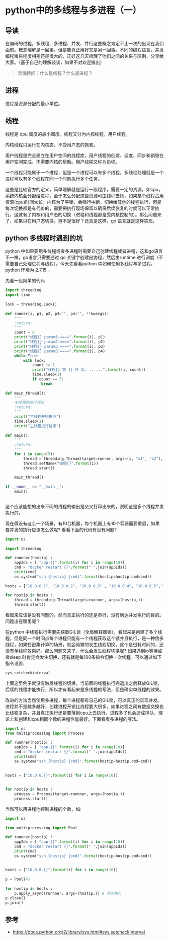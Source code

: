 # python中的多线程与多进程（一）


## 导读
在编码的过程，多线程、多进程、并发、并行这些概念肯定不止一次的出现在我们面前。概念理解是一回事，但是能真正用好又是另一回事。不同的编程语言，并发编程难易程度相差还是很大的，正好这几天梳理了他们之间的关系与区别，分享给大家。（基于自己的理解谈谈，如果不对欢迎指出）

> 灵魂拷问：什么是线程？什么是进程？

## 进程
进程是资源分配的最小单位。

## 线程
线程是 cpu 调度的最小调度。线程又分为内核线程，用户线程。

内核线程只运行在内核态，不受用户态的拖累。

用户线程是完全建立在用户空间的线程库，用户线程的创建、调度、同步和销毁在用户空间完成，不需要内核的帮助。用户线程又称为协程。

一个线程只能属于一个进程，但是一个进程可以有多个线程，多线程处理就是一个进程可以有多个线程在同一个时刻执行多个任务。

这些是比较官方的定义，简单理解就是运行一段程序，需要一定的资源，如cpu，系统内核会分配给进程，至于怎么分配这些资源可由线程去抢，如果某个线程占用资源(cpu)时间太长，内核为了平衡，会强行中断，切换给其他的线程执行，但是每次切换都是有代价的，需要把执行现场保留以确保后续恢复的时候可以正常执行，这就有了内核和用户态的切换（进程和线程都是受内核控制的）。那么问题来了，如果只在用户态切换，岂不是很好？还真是这样，go 语言就是这样实现。

## python 多线程时遇到的坑
python 中如果要用多线程或者多进程时需要自己创建线程或者进程，这和go语言不一样，go语言只需要通过 go 关键字创建出协程，然后由runtime 进行调度（不需要自己处理进程与线程）。今天先看看python 中如何使用多线程与多进程。python 环境为 2.7.15 。

先看一段简单的代码
```python
import threading
import time
​
lock = threading.Lock()
​
def runner(i, p1, p2, p3="", p4="", **kwargs):
    """
    :return:
    """
    count = 0
    print("线程{} param1:====".format(i), p1)
    print("线程{} param2:====".format(i), p2)
    print("线程{} param3:====".format(i), p3)
    print("线程{} param3:====".format(i), p4)
    while True:
        with lock:
            count += 1
            print("线程{} 第 {} 秒 后: ......".format(i, count))
            time.sleep(1)
            if count == 5:
                break
                
def main_thread():
    """
    主线程的运行代码
    :return:
    """
    print("主线程开始执行")
    time.sleep(1)
    print("主线程执行结束")
​
def main():
    """
    :return:
    """
    for i in range(5):
        thread = threading.Thread(target=runner, args=(i, "a1", "a2"), kwargs={"p3": "p2", "p4": "p4"})
        thread.setName("线程{}".format(i))
        thread.start()
​
    main_thread()
​
if __name__ == "__main__":
    main()
​
```

这个应该能想的出来不同的线程的输出是交叉打印出来的，说明这是多个线程并发执行的。

现在假设有这么一个场景，有10台机器，每个机器上有10个容器需要重启，如果要并发的执行应该怎么做呢? 看看下面的代码有没有问题? 
```python
import os
​
import threading
​
def runnner(hostip) :
    appIds = [ "app-{}".format(i) for i in range(10)]
    cmd = "docker restart {}".format(" ".join(appIds))
    print(cmd)
    os.system("ssh {hostip} {cmd}".format(hostip=hostip,cmd=cmd))
​
hosts = ["10.0.0.1", "10.0.0.2", "10.0.0.3" , "10.0.0.4", "10.0.0.5","10.0.0.6", "10.0.0.7", "10.0.0.8" , "10.0.0.9", "10.0.0.10"]
​
for hostip in hosts :
    thread = threading.Thread(target=runnner, args=(hostip,))
    thread.start()
```

看起来应该是没有问题的，然而真正执行的还是串行，没有到达并发执行的目的。问题出在哪里呢？

在python 中线程执行需要先获取GIL锁（全局解释器锁），看起来是创建了多个线程，但是同一个时间点每个进程只能有一个线程获取这个锁并且执行，是一种伪多线程，如果在密集计算的场景，就会频繁的发生线程切换，这个是很耗时间的，还没有单线程效果好。那么问题又来了，什么会发生线程切换呢?
如果遇到io等待或者sleep 时肯定会发生切换，还有就是每100条指令切换一次线程。可以通过如下指令设置:
```python
sys.setcheckinterval
```

上面这里例子就没有触发线程的切换，当前面的线程执行完退出之后释放GIL锁，后续的线程才能执行，所以才有看起来是多线程的写法，但是确实单线程的效果。

改进的方法当然使用多进程，每个进程都有自己的GIL锁，可以真正的实现并发。进程并不是越多越好，创建进程开销比线程要大很多，如果进程之间有数据交换也比线程复杂，并且真正执行还是要落到cpu上去执行，进程多了也会造成排队，理论上和创建和cpu相同个数的进程性能最好。下面看看多进程的写法。
```python
import os
from multiprocessing import Process
​
def runnner(hostip) :
    appIds = [ "app-{}".format(i) for i in range(10)]
    cmd = "docker restart {}".format(" ".join(appIds))
    print(cmd)
    os.system("ssh {hostip} {cmd}".format(hostip=hostip,cmd=cmd))
​
​
hosts = ["10.0.0.{}".format(i) for i in range(10)]
​
​
for hostip in hosts :
    process = Process(target=runnner, args=(hostip,))
    process.start()
```

当然可以用进程池控制进程的个数，如:

```python
import os
​
from multiprocessing import Pool
​
def runnner(hostip) :
    appIds = [ "app-{}".format(i) for i in range(10)]
    cmd = "docker restart {}".format(" ".join(appIds))
    print(cmd)
    os.system("ssh {hostip} {cmd}".format(hostip=hostip,cmd=cmd))
​
​
hosts = ["10.0.0.{}".format(i) for i in range(10)]
​
p = Pool(4)
​
for hostip in hosts :
    p.apply_async(runnner, args=(hostip,)) # 异步执行
p.close()
p.join()
```

## 参考
- https://docs.python.org/2/library/sys.html#sys.setcheckinterval

